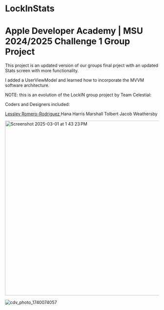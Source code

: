 # LockInStats
<h1>Apple Developer Academy | MSU 2024/2025 Challenge 1 Group Project</h1>

This project is an updated version of our groups final prject with an updated Stats screen with more functionality.

I added a UserViewModel and learned how to incorporate the MVVM software architecture.

NOTE: this is an evolution of the LockIN group project by Team Celestial:

Coders and Designers included:

<a href="https://github.com/Lessley2830">Lessley Romero-Rodriguez </a>
Hana Harris
Marshall Tolbert
Jacob Weathersby


<img width="570" alt="Screenshot 2025-03-01 at 1 43 23 PM" src="https://github.com/user-attachments/assets/a7619df4-d418-47b3-8b2e-23a2900c8e0e" />

![cdv_photo_1740074057](https://github.com/user-attachments/assets/fb14607a-0021-477a-9793-98732bfd5e93)
